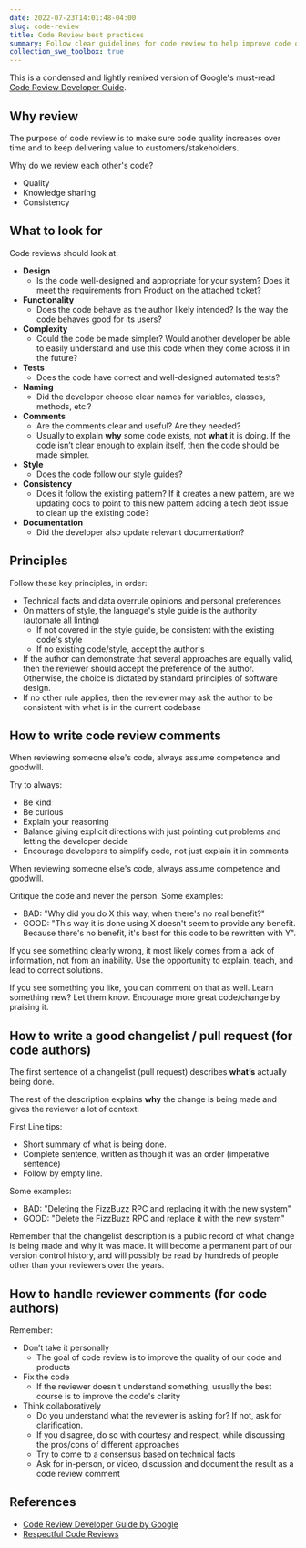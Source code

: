 ```yaml
---
date: 2022-07-23T14:01:48-04:00
slug: code-review
title: Code Review best practices
summary: Follow clear guidelines for code review to help improve code quality and products
collection_swe_toolbox: true
---
```


This is a condensed and lightly remixed version of Google's must-read [Code Review Developer Guide](https://google.github.io/eng-practices/review/).

## Why review

The purpose of code review is to make sure code quality increases over time and to keep delivering value to customers/stakeholders.

Why do we review each other's code?

- Quality
- Knowledge sharing
- Consistency

## What to look for

Code reviews should look at:

- **Design**
  - Is the code well-designed and appropriate for your system? Does it meet the requirements from Product on the attached ticket?
- **Functionality**
  - Does the code behave as the author likely intended? Is the way the code behaves good for its users?
- **Complexity**
  - Could the code be made simpler? Would another developer be able to easily understand and use this code when they come across it in the future?
- **Tests**
  - Does the code have correct and well-designed automated tests?
- **Naming**
  - Did the developer choose clear names for variables, classes, methods, etc.?
- **Comments**
  - Are the comments clear and useful? Are they needed?
  - Usually to explain **why** some code exists, not **what** it is doing. If the code isn’t clear enough to explain itself, then the code should be made simpler.
- **Style**
  - Does the code follow our style guides?
- **Consistency**
  - Does it follow the existing pattern? If it creates a new pattern, are we updating docs to point to this new pattern adding a tech debt issue to clean up the existing code?
- **Documentation**
  - Did the developer also update relevant documentation?

## Principles

Follow these key principles, in order:

- Technical facts and data overrule opinions and personal preferences
- On matters of style, the language's style guide is the authority ([automate all linting](/linters))
  - If not covered in the style guide, be consistent with the existing code's style
  - If no existing code/style, accept the author's
- If the author can demonstrate that several approaches are equally valid, then the reviewer should accept the preference of the author. Otherwise, the choice is dictated by standard principles of software design.
- If no other rule applies, then the reviewer may ask the author to be consistent with what is in the current codebase

## How to write code review comments

When reviewing someone else's code, always assume competence and goodwill.

Try to always:

- Be kind
- Be curious
- Explain your reasoning
- Balance giving explicit directions with just pointing out problems and letting the developer decide
- Encourage developers to simplify code, not just explain it in comments

When reviewing someone else's code, always assume competence and goodwill.

Critique the code and never the person. Some examples:

- BAD: "Why did you do X this way, when there's no real benefit?"
- GOOD: "This way it is done using X doesn't seem to provide any benefit. Because there's no benefit, it's best for this code to be rewritten with Y".

If you see something clearly wrong, it most likely comes from a lack of information, not from an inability. Use the opportunity to explain, teach, and lead to correct solutions.

If you see something you like, you can comment on that as well. Learn something new? Let them know. Encourage more great code/change by praising it.

## How to write a good changelist / pull request (for code authors)

The first sentence of a changelist (pull request) describes **what’s** actually being done.

The rest of the description explains **why** the change is being made and gives the reviewer a lot of context.

First Line tips:

- Short summary of what is being done.
- Complete sentence, written as though it was an order (imperative sentence)
- Follow by empty line.

Some examples:

- BAD: "Deleting the FizzBuzz RPC and replacing it with the new system"
- GOOD: "Delete the FizzBuzz RPC and replace it with the new system"

Remember that the changelist description is a public record of what change is being made and why it was made. It will become a permanent part of our version control history, and will possibly be read by hundreds of people other than your reviewers over the years.

## How to handle reviewer comments (for code authors)

Remember:

- Don’t take it personally
  - The goal of code review is to improve the quality of our code and products
- Fix the code
  - If the reviewer doesn't understand something, usually the best course is to improve the code's clarity
- Think collaboratively
  - Do you understand what the reviewer is asking for? If not, ask for clarification.
  - If you disagree, do so with courtesy and respect, while discussing the pros/cons of different approaches
  - Try to come to a consensus based on technical facts
  - Ask for in-person, or video, discussion and document the result as a code review comment

## References

- [Code Review Developer Guide by Google](https://google.github.io/eng-practices/review/)
- [Respectful Code Reviews](https://chromium.googlesource.com/chromium/src/+/master/docs/cr_respect.md)
